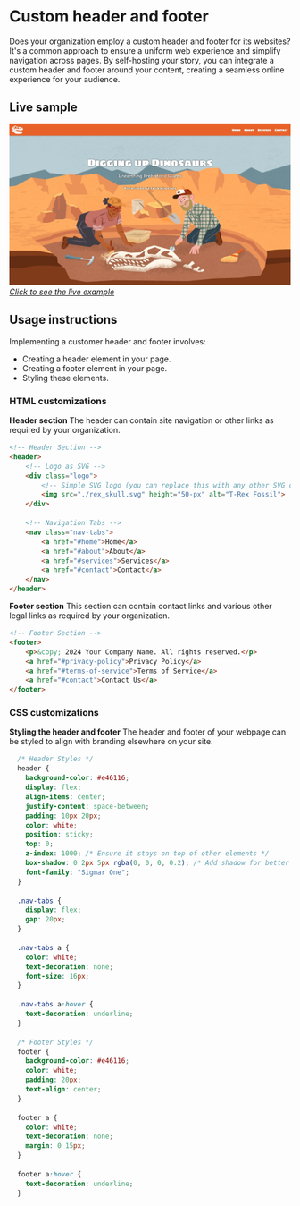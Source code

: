 # Custom header and footer

Does your organization employ a custom header and footer for its websites? It's a common approach to ensure a uniform web experience and simplify navigation across pages. By self-hosting your story, you can integrate a custom header and footer around your content, creating a seamless online experience for your audience.

## Live sample

[![Sample header footer](./assets/sample_header_footer.jpg "Sample header footer")](https://storymaps.esri.com/stories/storymaps-script-embed-examples/header-footer/)*[Click to see the live example](https://storymaps.esri.com/stories/storymaps-script-embed-examples/header-footer/)*

## Usage instructions

Implementing a customer header and footer involves:
- Creating a header element in your page.
- Creating a footer element in your page.
- Styling these elements.

### HTML customizations

**Header section** The header can contain site navigation or other links as required by your organization.
```html
<!-- Header Section -->
<header>
    <!-- Logo as SVG -->
    <div class="logo">
        <!-- Simple SVG logo (you can replace this with any other SVG code) -->
        <img src="./rex_skull.svg" height="50-px" alt="T-Rex Fossil">
    </div>

    <!-- Navigation Tabs -->
    <nav class="nav-tabs">
        <a href="#home">Home</a>
        <a href="#about">About</a>
        <a href="#services">Services</a>
        <a href="#contact">Contact</a>
    </nav>
</header>
```

**Footer section** This section can contain contact links and various other legal links as required by your organization.
```html
<!-- Footer Section -->
<footer>
    <p>&copy; 2024 Your Company Name. All rights reserved.</p>
    <a href="#privacy-policy">Privacy Policy</a>
    <a href="#terms-of-service">Terms of Service</a>
    <a href="#contact">Contact Us</a>
</footer>
```
### CSS customizations

**Styling the header and footer** The header and footer of your webpage can be styled to align with branding elsewhere on your site.
```css
  /* Header Styles */
  header {
    background-color: #e46116;
    display: flex;
    align-items: center;
    justify-content: space-between;
    padding: 10px 20px;
    color: white;
    position: sticky;
    top: 0;
    z-index: 1000; /* Ensure it stays on top of other elements */
    box-shadow: 0 2px 5px rgba(0, 0, 0, 0.2); /* Add shadow for better visibility */
    font-family: "Sigmar One";
  }
  
  .nav-tabs {
    display: flex;
    gap: 20px;
  }
  
  .nav-tabs a {
    color: white;
    text-decoration: none;
    font-size: 16px;
  }
  
  .nav-tabs a:hover {
    text-decoration: underline;
  }

  /* Footer Styles */
  footer {
    background-color: #e46116;
    color: white;
    padding: 20px;
    text-align: center;
  }
  
  footer a {
    color: white;
    text-decoration: none;
    margin: 0 15px;
  }
  
  footer a:hover {
    text-decoration: underline;
  }
```
